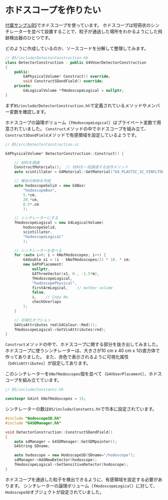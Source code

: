 # ホドスコープを作りたい

[付属サンプルB5](https://github.com/Geant4/geant4/tree/master/examples/basic/B5)でホドスコープを使っています。
ホドスコープは短冊状のシンチレーターを並べて設置することで、粒子が通過した場所をわかるようにした飛跡検出器のひとつです。

どのように作成しているのか、ソースコードを分解して整理してみます。

```cpp
// B5/include/DetectorConstruction.hh
class DetectorConstruction : public G4VUserDetectorConstruction
{
    public:
        G4PhysicalVolume* Construct() override;
        void ConstructSDandField() override;
    private:
        G4LogicalVolume *fHodoscopeLogical = nullptr;
}
```

まず``B5/include/DetectorConstruction.hh``で定義されているメソッドやメンバー変数を確認します。

ホドスコープの論理ボリューム（``fHodoscopeLogical``）はプライベート変数で用意されていました。
``Construct``メソッドの中でホドスコープを組み立て、
``ConstructSDandField``メソッドで有感領域を設定しているようです。

```cpp
// B5/src/DetectorConstruction.cc

G4PhysicalVolume* DetectorConstruction::Construct() {

    // 材料を調達
    ConstructMaterials();  // 材料を一括調達する自作メソッド
    auto scintillator = G4Material::GetMaterial("G4_PLASTIC_SC_VINYLTOLUENE");

    // 棒状の物体を作成
    auto hodoscopeSolid = new G4Box(
        "hodoscopeBox",
        5.*cm,
        20.*cm,
        0.5*.cm
        );

    // シンチレーターにする
    fHodoscopeLogical = new G4LogicalVolume(
        hodoscopeSolid,
        scintillator,
        "hodoscopeLogical"
        );

    // シンチレーターを並べる
    for (auto i=0; i < kNofHodoscopes; i++) {
        G4double x1 = (i - kNofHodoscopes/2) * 10. * cm;
        new G4PVPlacement(
            nullptr,
            G4ThreeVector(x1, 0., -1.5*m),
            fHodoscopeLogical,
            "hodoscopePhysical",
            firstArmLogical,    // mother volume
            false,
            i,    // Copy No.
            checkOverlaps
        );
    }

    // 可視化オプション
    G4VisAttributes red(G4Colour::Red());
    fHodoscopeLogical->SetVisAttributes(red);
}
```

``Construct``メソッドの中で、ホドスコープに関する部分を抜き出してみました。
ホドスコープに使うシンチレーターは、大きさが10 cm x 40 cm x 1の直方体で作ってありました。
また、赤色で表示されるように可視化属性（``G4VisAttributes``）が設定してあります。

このシンチレーターを``kNofHodoscopes``個を並べて（``G4VUserPlacement``）、ホドスコープを組み立てています。

```cpp
// B5/include/Constants.hh

constexpr G4int kNofHodoscopes = 15;
```

シンチレーターの数は``B5/include/Constants.hh``で15本に設定されています。

```cpp
#include "HodoscopeSD.hh"
#include "G4SDManager.hh"

void DetectorConstruction::ConstructSDandField()
{
    auto sdManager = G4SDManager::GetSDMpointer();
    G4String SDname;

    auto hodoscope = new HodoscopeSD(SDname="/hodoscope");
    sdManager->AddNewDetector(hodoscope);
    fHodoscopeLogical->SetSensitiveDetector(hodoscope);
}
```

ホドスコープを通過した粒子を検出できるように、有感領域を設定する必要があります。
シンチレーターの論理ボリューム（``fHodoscopeLogical``）に対して、``HodoscopeSD``オブジェクトが設定されていました。
